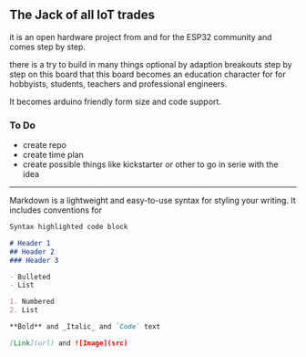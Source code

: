 ## The Jack of all IoT trades

it is an open hardware project from and for the ESP32 community and comes step by step.

there is a try to build in many things optional by adaption breakouts step by step on this board that this board becomes an education character for for hobbyists, students, teachers and professional engineers.

It becomes arduino friendly form size and code support. 

### To Do

- create repo
- create time plan
- create possible things like kickstarter or other to go in serie with the idea







--------------------------------------------------------------------------------------------------




Markdown is a lightweight and easy-to-use syntax for styling your writing. It includes conventions for

```markdown
Syntax highlighted code block

# Header 1
## Header 2
### Header 3

- Bulleted
- List

1. Numbered
2. List

**Bold** and _Italic_ and `Code` text

[Link](url) and ![Image](src)
```

